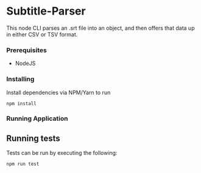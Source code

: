 # Subtitle-Parser

This node CLI parses an .srt file into an object, and then offers that data up in either CSV or TSV format.

### Prerequisites

- NodeJS

### Installing

Install dependencies via NPM/Yarn to run

```
npm install
```

### Running Application

## Running tests

Tests can be run by executing the following:

```
npm run test
```

